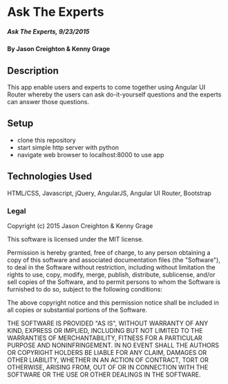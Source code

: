 # Ask The Experts

##### Ask The Experts, 9/23/2015

#### By Jason Creighton & Kenny Grage

## Description

This app enable users and experts to come together using Angular UI Router whereby the users can ask do-it-yourself questions and the experts can answer those questions.

## Setup

- clone this repository
- start simple http server with python
- navigate web browser to localhost:8000 to use app


## Technologies Used

HTML/CSS, Javascript, jQuery, AngularJS, Angular UI Router, Bootstrap

### Legal


Copyright (c) 2015 Jason Creighton & Kenny Grage

This software is licensed under the MIT license.

Permission is hereby granted, free of charge, to any person obtaining a copy
of this software and associated documentation files (the "Software"), to deal
in the Software without restriction, including without limitation the rights
to use, copy, modify, merge, publish, distribute, sublicense, and/or sell
copies of the Software, and to permit persons to whom the Software is
furnished to do so, subject to the following conditions:

The above copyright notice and this permission notice shall be included in
all copies or substantial portions of the Software.

THE SOFTWARE IS PROVIDED "AS IS", WITHOUT WARRANTY OF ANY KIND, EXPRESS OR
IMPLIED, INCLUDING BUT NOT LIMITED TO THE WARRANTIES OF MERCHANTABILITY,
FITNESS FOR A PARTICULAR PURPOSE AND NONINFRINGEMENT. IN NO EVENT SHALL THE
AUTHORS OR COPYRIGHT HOLDERS BE LIABLE FOR ANY CLAIM, DAMAGES OR OTHER
LIABILITY, WHETHER IN AN ACTION OF CONTRACT, TORT OR OTHERWISE, ARISING FROM,
OUT OF OR IN CONNECTION WITH THE SOFTWARE OR THE USE OR OTHER DEALINGS IN
THE SOFTWARE.
